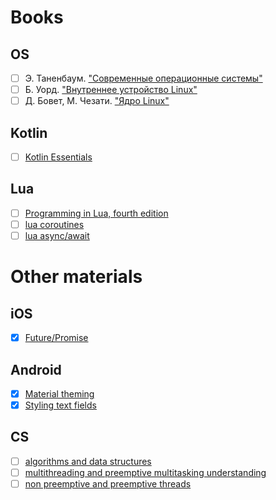 # Books
## OS
- [ ] Э. Таненбаум. ["Современные операционные системы"](https://www.ozon.ru/product/sovremennye-operatsionnye-sistemy-4-e-izd-1576406615/?asb=Hhl6P7DwwSerVkUSSCba5DYBHTYsB8EHoNkKcMg6DvI%253D&asb2=NgUbH1KANctpG1dHkchf_tMdhIL0mFMVlyCG4FgY1T166S81VeM-cUJ4Pvb0DMf9&avtc=1&avte=4&avts=1727415679&keywords=%D0%AD.+%D0%A2%D0%B0%D0%BD%D0%B5%D0%BD%D0%B1%D0%B0%D1%83%D0%BC.+%22%D0%A1%D0%BE%D0%B2%D1%80%D0%B5%D0%BC%D0%B5%D0%BD%D0%BD%D1%8B%D0%B5+%D0%BE%D0%BF%D0%B5%D1%80%D0%B0%D1%86%D0%B8%D0%BE%D0%BD%D0%BD%D1%8B%D0%B5+%D1%81%D0%B8%D1%81%D1%82%D0%B5%D0%BC%D1%8B%22)
- [ ] Б. Уорд. ["Внутреннее устройство Linux"](https://www.ozon.ru/product/vnutrennee-ustroystvo-linux-817158832/?advert=AL8AF0TkymZiUVfJC-aq5uFy5XpNSFnj0BVJTf_5NhK3sJCpYrsqrRKSfyCKSWDuaJoMNxiu2iDQdpS6EurlVBAVY7u0uNBbhqnOvu830HC9ZiU_At7YGKnyWfB6auDGRzL_F7wJ9_QAkyyuzKKeZBqJIZ5Xf2NqCWy4VHDX-rGv_mO08BQDuXX_A3XmIGRkvNDgIWzHK3jTOOKjS9fIKSNkl1jbwOfcxtEwvDEG6lsZcQ6arM2US9eqzZCHjgIsPAupUsU5v-suo0_1SoC-x3Uodd5KNJxGf787XQle3opnrbj6DHSZz9vifgKn3qAI-kjcUt6I807fvAzJIgfbf6OPNBOhBdp2PNaPvYEoFTfFlzpF8sr2knz-j1aymx3bYlY9TvKUejMJOzNajsnx_RipQH9KXFpdUVV8x2vY&avtc=1&avte=2&avts=1727415722&keywords=%D0%92%D0%BD%D1%83%D1%82%D1%80%D0%B5%D0%BD%D0%BD%D0%B5%D0%B5+%D1%83%D1%81%D1%82%D1%80%D0%BE%D0%B9%D1%81%D1%82%D0%B2%D0%BE+Linux)
- [ ] Д. Бовет, М. Чезати. ["Ядро Linux"](https://www.ozon.ru/product/kniga-matveev-m-d-yadro-linux-sborka-nastroyka-upravlenie-1641950205/?asb=Z6KUdjfvChw%252BnzOE1Z%252FAVQdoZDF6zewZe84MLANiicU%253D&asb2=jfxHtNSqO7vL180KqN05PHZfY_sIa2CABzMf2-fmpj_tXMSmDV2emQgeTNKhWHXs&avtc=1&avte=2&avts=1727514690&keywords=%D0%94.+%D0%91%D0%BE%D0%B2%D0%B5%D1%82,+%D0%9C.+%D0%A7%D0%B5%D0%B7%D0%B0%D1%82%D0%B8.+%22%D0%AF%D0%B4%D1%80%D0%BE+Linux%22)

## Kotlin
- [ ] [Kotlin Essentials](https://kt.academy/book/kotlin_essentials)

## Lua
- [ ] [Programming in Lua, fourth edition](https://www.amazon.com/dp/8590379868)
- [ ] [lua coroutines](https://www.youtube.com/watch?v=G3NKwhWv8x0)
- [ ] [lua async/await](https://github.com/ms-jpq/lua-async-await)

# Other materials

## iOS

- [x] [Future/Promise](https://www.swiftbysundell.com/articles/under-the-hood-of-futures-and-promises-in-swift/)

## Android

- [x] [Material theming](https://developer.android.com/codelabs/jetpack-compose-theming#8)
- [x] [Styling text fields](https://www.youtube.com/watch?v=cIK7ILpApGE)

## CS

- [ ] [algorithms and data structures](https://techdevguide.withgoogle.com/paths/data-structures-and-algorithms/)
- [ ] [multithreading and preemptive multitasking understanding](https://www.youtube.com/watch?v=mpDcIKlD6VE)
- [ ] [non preemptive and preemptive threads](https://www.cs.princeton.edu/courses/archive/fall08/cos318/lectures/Lec5-ThreadsImplementation.pdf)
